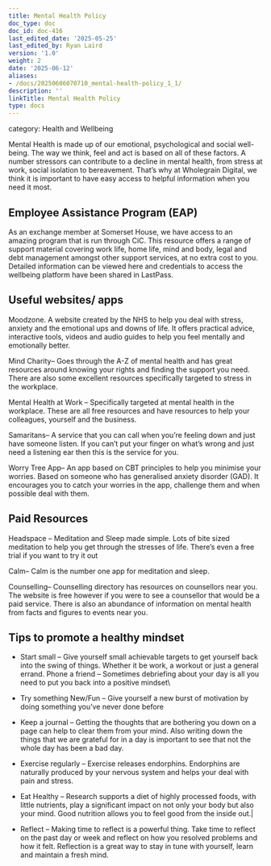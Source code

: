 ```yaml
---
title: Mental Health Policy
doc_type: doc
doc_id: doc-416
last_edited_date: '2025-05-25'
last_edited_by: Ryan Laird
version: '1.0'
weight: 2
date: '2025-06-12'
aliases:
- /docs/20250606070710_mental-health-policy_1_1/
description: ''
linkTitle: Mental Health Policy
type: docs
---
```


category: Health and Wellbeing

Mental Health is made up of our emotional, psychological and social well-being. The way we think, feel and act is based on all of these factors. A number stressors can contribute to a decline in mental health, from stress at work, social isolation to bereavement. That’s why at Wholegrain Digital, we think it is important to have easy access to helpful information when you need it most.

## Employee Assistance Program (EAP)

As an exchange member at Somerset House, we have access to an amazing program that is run through CiC. This resource offers a range of support material covering work life, home life, mind and body, legal and debt management amongst other support services, at no extra cost to you. Detailed information can be viewed here and credentials to access the wellbeing platform have been shared in LastPass.

## Useful websites/ apps

Moodzone. A website created by the NHS to help you deal with stress, anxiety and the emotional ups and downs of life. It offers practical advice, interactive tools, videos and audio guides to help you feel mentally and emotionally better.

Mind Charity– Goes through the A-Z of mental health and has great resources around knowing your rights and finding the support you need. There are also some excellent resources specifically targeted to stress in the workplace.

Mental Health at Work – Specifically targeted at mental health in the workplace. These are all free resources and have resources to help your colleagues, yourself and the business.

Samaritans– A service that you can call when you’re feeling down and just have someone listen. If you can’t put your finger on what’s wrong and just need a listening ear then this is the service for you.

Worry Tree App– An app based on CBT principles to help you minimise your worries. Based on someone who has generalised anxiety disorder (GAD). It encourages you to catch your worries in the app, challenge them and when possible deal with them.

## Paid Resources

Headspace – Meditation and Sleep made simple. Lots of bite sized meditation to help you get through the stresses of life. There’s even a free trial if you want to try it out

Calm– Calm is the number one app for meditation and sleep.

Counselling– Counselling directory has resources on counsellors near you. The website is free however if you were to see a counsellor that would be a paid service. There is also an abundance of information on mental health from facts and figures to events near you.

## Tips to promote a healthy mindset

- Start small – Give yourself small achievable targets to get yourself back into the swing of things. Whether it be work, a workout or just a general errand. Phone a friend – Sometimes debriefing about your day is all you need to put you back into a positive mindset\

- Try something New/Fun – Give yourself a new burst of motivation by doing something you’ve never done before

- Keep a journal – Getting the thoughts that are bothering you down on a page can help to clear them from your mind. Also writing down the things that we are grateful for in a day is important to see that not the whole day has been a bad day.

- Exercise regularly – Exercise releases endorphins. Endorphins are naturally produced by your nervous system and helps your deal with pain and stress.

- Eat Healthy – Research supports a diet of highly processed foods, with little nutrients, play a significant impact on not only your body but also your mind. Good nutrition allows you to feel good from the inside out.|

- Reflect – Making time to reflect is a powerful thing. Take time to reflect on the past day or week and reflect on how you resolved problems and how it felt. Reflection is a great way to stay in tune with yourself, learn and maintain a fresh mind.
